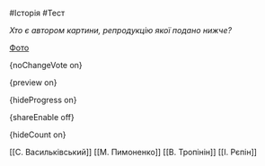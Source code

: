 #Історія #Тест

*Хто є автором картини, репродукцію якої подано нижче?*

[Фото](https://zno.osvita.ua//doc/images/znotest/9/938/7.jpg)

{noChangeVote on}

{preview on}

{hideProgress on}

{shareEnable off}

{hideCount on}

[[С. Васильківський]]
[[М. Пимоненко]]
[[В. Тропінін]]
[[І. Рєпін]]
